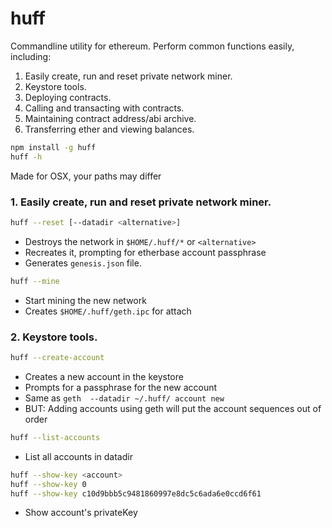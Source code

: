 # huff

Commandline utility for ethereum. Perform common functions easily, including:

1. Easily create, run and reset private network miner.
2. Keystore tools.
3. Deploying contracts.
4. Calling and transacting with contracts.
5. Maintaining contract address/abi archive.
6. Transferring ether and viewing balances.

```bash
npm install -g huff
huff -h
```

Made for OSX, your paths may differ


### 1. Easily create, run and reset private network miner.

```bash
huff --reset [--datadir <alternative>]
```
* Destroys the network in `$HOME/.huff/*` or `<alternative>`
* Recreates it, prompting for etherbase account passphrase
* Generates `genesis.json` file.

```bash
huff --mine
```
* Start mining the new network
* Creates `$HOME/.huff/geth.ipc` for attach


### 2. Keystore tools.

```bash
huff --create-account
```
* Creates a new account in the keystore
* Prompts for a passphrase for the new account
* Same as `geth  --datadir ~/.huff/ account new`
* BUT: Adding accounts using geth will put the account sequences out of order

```bash
huff --list-accounts
```
* List all accounts in datadir

```bash
huff --show-key <account>
huff --show-key 0
huff --show-key c10d9bbb5c9481860997e8dc5c6ada6e0ccd6f61
```
* Show account's privateKey

